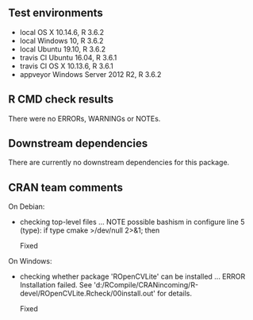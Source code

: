 ## Test environments
* local OS X 10.14.6, R 3.6.2
* local Windows 10, R 3.6.2
* local Ubuntu 19.10, R 3.6.2
* travis CI Ubuntu 16.04, R 3.6.1
* travis CI OS X 10.13.6, R 3.6.1
* appveyor Windows Server 2012 R2, R 3.6.2

## R CMD check results
There were no ERRORs, WARNINGs or NOTEs.

## Downstream dependencies

There are currently no downstream dependencies for this package.

## CRAN team comments

On Debian: 

* checking top-level files ... NOTE
  possible bashism in configure line 5 (type):
  if type cmake >/dev/null 2>&1; then
  
  Fixed
  
On Windows:

* checking whether package 'ROpenCVLite' can be installed ... ERROR
  Installation failed.
  See 'd:/RCompile/CRANincoming/R-devel/ROpenCVLite.Rcheck/00install.out' for details.
  
  Fixed